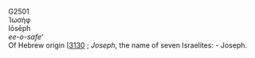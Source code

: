 <body>
  <p>G2501<br>  Ἰωσήφ  <br> Iōsēph  <br><i>ee-o-safe‘ </i><br>Of Hebrew origin [<a href="h3130.htm">3130</a> ; <i>Joseph</i>, the name of seven Israelites: - Joseph.<br></p>
 </body>